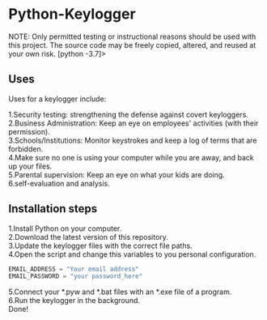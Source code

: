 # Python-Keylogger
NOTE: Only permitted testing or instructional reasons should be used with this project. The source code may be freely copied, altered, and reused at your own risk.
[python -3.7]>

## Uses
Uses for a keylogger include:

1.Security testing: strengthening the defense against covert keyloggers.<br />
2.Business Administration: Keep an eye on employees' activities (with their permission).<br />
3.Schools/Institutions: Monitor keystrokes and keep a log of terms that are forbidden.<br />
4.Make sure no one is using your computer while you are away, and back up your files.<br />
5.Parental supervision: Keep an eye on what your kids are doing.<br />
6.self-evaluation and analysis.<br />

## Installation steps
1.Install Python on your computer.<br />
2.Download the latest version of this repository.<br />
3.Update the keylogger files with the correct file paths.<br />
4.Open the script and change this variables to you personal configuration.<br />
```python
EMAIL_ADDRESS = "Your email address"
EMAIL_PASSWORD = "your password_here"
```
5.Connect your *.pyw and *.bat files with an *.exe file of a program.<br />
6.Run the keylogger in the background.<br />
Done!
